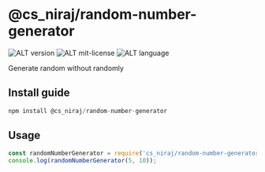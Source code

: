 # @cs_niraj/random-number-generator


![ALT version](https://img.shields.io/badge/npm-0.0.1-blue)
![ALT mit-license](https://img.shields.io/github/license/Nirajsah17/random-number-generator)
![ALT language](https://img.shields.io/badge/nodejs-random-green)

Generate random without randomly

## Install guide

```javascript
npm install @cs_niraj/random-number-generator
```

## Usage

```javascript
const randomNumberGenerator = require('cs_niraj/random-number-generator');
console.log(randomNumberGenerator(5, 10));
```
